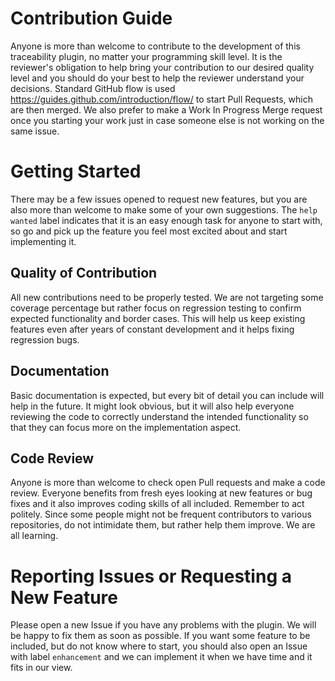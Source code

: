 Contribution Guide
==================
Anyone is more than welcome to contribute to the development of this traceability plugin,
no matter your programming skill level. It is the reviewer's obligation to help bring your
contribution to our desired quality level and you should do your best to help the reviewer
understand your decisions. Standard GitHub flow is used https://guides.github.com/introduction/flow/
to start Pull Requests, which are then merged. We also prefer to make a Work In Progress
Merge request once you starting your work just in case someone else is not working on the
same issue.

Getting Started
===============
There may be a few issues opened to request new features, but you are also
more than welcome to make some of your own suggestions. The `help wanted` label
indicates that it is an easy enough task for anyone to start with, so go and pick up the
feature you feel most excited about and start implementing it.

Quality of Contribution
-----------------------
All new contributions need to be properly tested. We are not targeting some coverage
percentage but rather focus on regression testing to confirm expected functionality
and border cases. This will help us keep existing features even after years of constant
development and it helps fixing regression bugs.

Documentation
-------------
Basic documentation is expected, but every bit of detail you can include will help in
the future. It might look obvious, but it will also help everyone reviewing the code to
correctly understand the intended functionality so that they can focus more on the implementation
aspect.

Code Review
-----------
Anyone is more than welcome to check open Pull requests and make a code review. Everyone
benefits from fresh eyes looking at new features or bug fixes and it also improves
coding skills of all included. Remember to act politely. Since some people might not be
frequent contributors to various repositories, do not intimidate them, but rather
help them improve. We are all learning.

Reporting Issues or Requesting a New Feature
============================================
Please open a new Issue if you have any problems with the plugin. We will be happy
to fix them as soon as possible. If you want some feature to be included, but do not know
where to start, you should also open an Issue with label `enhancement` and we
can implement it when we have time and it fits in our view.
